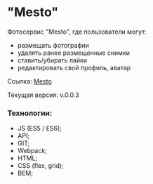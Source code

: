 # "Mesto"

Фотосервис "Mesto", где пользователи могут:
* размещать фотографии
* удалять ранее размещенные снимки
* ставить/убирать лайки
* редактировать свой профиль, аватар

Ссылка: [Mesto](https://ko1p.github.io/project_three/ "Mesto")

Текущая версия: v.0.0.3

### Технологии: 
- JS (ES5 / ES6);
- API;
- GIT;
- Webpack;
- HTML;
- CSS (flex, grid);
- BEM;
